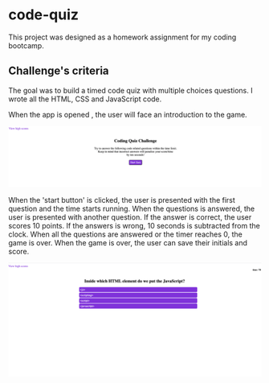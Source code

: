 # code-quiz
This project was designed as a homework assignment for my coding bootcamp.

## Challenge's criteria
The goal was to build a timed code quiz with multiple choices questions.
I wrote all the HTML, CSS and JavaScript code.

When the app is opened , the user will face an introduction to the game.

<img src="./assets/images/codequiz1.png" alt="the user iterface of the code quiz">


When the 'start button' is clicked, the user is presented with the first question and the time starts running.
When the questions is answered, the user is presented with another question.
If the answer is correct, the user scores 10 points.
If the answers is wrong, 10 seconds is subtracted from the clock.
When all the questions are answered or the timer reaches 0, the game is over.
When the game is over, the user can save their initials and score.



<img src="./assets/images/codequiz.png" lt="the user iterface of the code quiz">